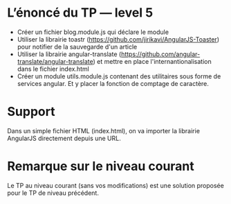 # L’énoncé du TP — level 5

- Créer un fichier blog.module.js qui déclare le module
- Utiliser la librairie toastr (https://github.com/jirikavi/AngularJS-Toaster) pour notifier de la sauvegarde d'un article
- Utiliser la librairie angular-translate (https://github.com/angular-translate/angular-translate) et mettre en place l'internantionalisation dans le fichier index.html
- Créer un module utils.module.js contenant des utilitaires sous forme de services angular. Et y placer la fonction de comptage de caractère.

# Support

Dans un simple fichier HTML (index.html), on va importer la librairie AngularJS directement depuis une URL.

# Remarque sur le niveau courant

Le TP au niveau courant (sans vos modifications) est une solution proposée pour le TP de niveau précédent.